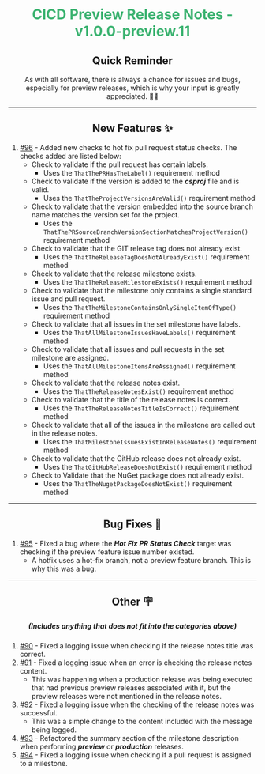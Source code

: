 <h1 align="center" style='color:mediumseagreen;font-weight:bold'>
    CICD Preview Release Notes - v1.0.0-preview.11
</h1>

<h2 align="center" style='font-weight:bold'>Quick Reminder</h2>

<div align="center">

As with all software, there is always a chance for issues and bugs, especially for preview releases, which is why your input is greatly appreciated. 🙏🏼
</div>

---

<h2 style="font-weight:bold" align="center">New Features ✨</h2>

1. [#96](https://github.com/KinsonDigital/CICD/issues/96) - Added new checks to hot fix pull request status checks.  The checks added are listed below:
   - Check to validate if the pull request has certain labels.
     - Uses the `ThatThePRHasTheLabel()` requirement method
   - Check to validate if the version is added to the **_csproj_** file and is valid.
     - Uses the `ThatTheProjectVersionsAreValid()` requirement method
   - Check to validate that the version embedded into the source branch name matches the version set for the project.
     - Uses the `ThatThePRSourceBranchVersionSectionMatchesProjectVersion()` requirement method
   - Check to validate that the GIT release tag does not already exist.
     - Uses the `ThatTheReleaseTagDoesNotAlreadyExist()` requirement method
   - Check to validate that the release milestone exists.
     - Uses the `ThatTheReleaseMilestoneExists()` requirement method
   - Check to validate that the milestone only contains a single standard issue and pull request.
     - Uses the `ThatTheMilestoneContainsOnlySingleItemOfType()` requirement method
   - Check to validate that all issues in the set milestone have labels.
     - Uses the `ThatAllMilestoneIssuesHaveLabels()` requirement method
   - Check to validate that all issues and pull requests in the set milestone are assigned.
     - Uses the `ThatAllMilestoneItemsAreAssigned()` requirement method
   - Check to validate that the release notes exist.
     - Uses the `ThatTheReleaseNotesExist()` requirement method
   - Check to validate that the title of the release notes is correct.
     - Uses the `ThatTheReleaseNotesTitleIsCorrect()` requirement method
   - Check to validate that all of the issues in the milestone are called out in the release notes.
     - Uses the `ThatMilestoneIssuesExistInReleaseNotes()` requirement method
   - Check to validate that the GitHub release does not already exist.
     - Uses the `ThatGitHubReleaseDoesNotExist()` requirement method
   - Check to Validate that the NuGet package does not already exist.
     - Uses the `ThatTheNugetPackageDoesNotExist()` requirement method

---

<h2 style="font-weight:bold" align="center">Bug Fixes 🐛</h2>

1. [#95](https://github.com/KinsonDigital/CICD/issues/95) - Fixed a bug where the **_Hot Fix PR Status Check_** target was checking if the preview feature issue number existed.
   - A hotfix uses a hot-fix branch, not a preview feature branch.  This is why this was a bug.

---

<h2 style="font-weight:bold" align="center">Other 🪧</h2>
<h5 align="center">(Includes anything that does not fit into the categories above)</h5>

1. [#90](https://github.com/KinsonDigital/CICD/issues/90) - Fixed a logging issue when checking if the release notes title was correct.
2. [#91](https://github.com/KinsonDigital/CICD/issues/91) - Fixed a logging issue when an error is checking the release notes content.
   - This was happening when a production release was being executed that had previous preview releases associated with it, but the preview releases were not mentioned in the release notes.
3. [#92](https://github.com/KinsonDigital/CICD/issues/92) - Fixed a logging issue when the checking of the release notes was successful.
   - This was a simple change to the content included with the message being logged.
4. [#93](https://github.com/KinsonDigital/CICD/issues/93) - Refactored the summary section of the milestone description when performing **_preview_** or **_production_** releases.
5. [#94](https://github.com/KinsonDigital/CICD/issues/94) - Fixed a logging issue when checking if a pull request is assigned to a milestone.